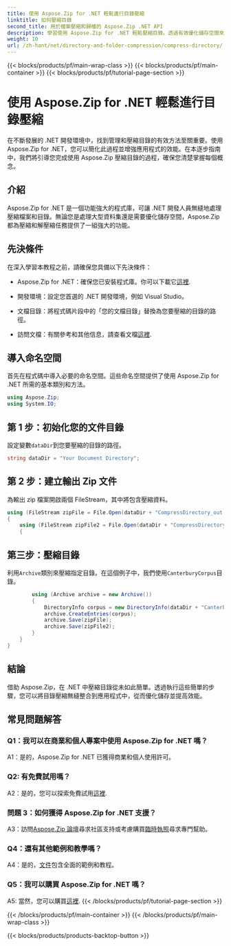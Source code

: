 ```yaml
---
title: 使用 Aspose.Zip for .NET 輕鬆進行目錄壓縮
linktitle: 如何壓縮目錄
second_title: 用於檔案壓縮和歸檔的 Aspose.Zip .NET API
description: 學習使用 Aspose.Zip for .NET 輕鬆壓縮目錄。透過有效優化儲存空間來促進您的 .NET 開發。
weight: 10
url: /zh-hant/net/directory-and-folder-compression/compress-directory/
---
```


{{< blocks/products/pf/main-wrap-class >}}
{{< blocks/products/pf/main-container >}}
{{< blocks/products/pf/tutorial-page-section >}}

# 使用 Aspose.Zip for .NET 輕鬆進行目錄壓縮

在不斷發展的 .NET 開發環境中，找到管理和壓縮目錄的有效方法至關重要。使用 Aspose.Zip for .NET，您可以簡化此過程並增強應用程式的效能。在本逐步指南中，我們將引導您完成使用 Aspose.Zip 壓縮目錄的過程，確保您清楚掌握每個概念。

## 介紹

Aspose.Zip for .NET 是一個功能強大的程式庫，可讓 .NET 開發人員無縫地處理壓縮檔案和目錄。無論您是處理大型資料集還是需要優化儲存空間，Aspose.Zip 都為壓縮和解壓縮任務提供了一組強大的功能。

## 先決條件

在深入學習本教程之前，請確保您具備以下先決條件：

-  Aspose.Zip for .NET：確保您已安裝程式庫。你可以下載它[這裡](https://releases.aspose.com/zip/net/).

- 開發環境：設定您首選的 .NET 開發環境，例如 Visual Studio。

- 文檔目錄：將程式碼片段中的「您的文檔目錄」替換為您要壓縮的目錄的路徑。

- 訪問文檔：有關參考和其他信息，請查看文檔[這裡](https://reference.aspose.com/zip/net/).

## 導入命名空間

首先在程式碼中導入必要的命名空間。這些命名空間提供了使用 Aspose.Zip for .NET 所需的基本類別和方法。

```csharp
using Aspose.Zip;
using System.IO;
```

## 第 1 步：初始化您的文件目錄

設定變數`dataDir`到您要壓縮的目錄的路徑。

```csharp
string dataDir = "Your Document Directory";
```

## 第 2 步：建立輸出 Zip 文件

為輸出 zip 檔案開啟兩個 FileStream，其中將包含壓縮資料。

```csharp
using (FileStream zipFile = File.Open(dataDir + "CompressDirectory_out.zip", FileMode.Create))
{
    using (FileStream zipFile2 = File.Open(dataDir + "CompressDirectory2_out.zip", FileMode.Create))
    {
```

## 第三步：壓縮目錄

利用`Archive`類別來壓縮指定目錄。在這個例子中，我們使用`CanterburyCorpus`目錄。

```csharp
        using (Archive archive = new Archive())
        {
            DirectoryInfo corpus = new DirectoryInfo(dataDir + "CanterburyCorpus");
            archive.CreateEntries(corpus);
            archive.Save(zipFile);
            archive.Save(zipFile2);
        }
    }
}
```

## 結論

借助 Aspose.Zip，在 .NET 中壓縮目錄從未如此簡單。透過執行這些簡單的步驟，您可以將目錄壓縮無縫整合到應用程式中，從而優化儲存並提高效能。

## 常見問題解答

### Q1：我可以在商業和個人專案中使用 Aspose.Zip for .NET 嗎？

A1：是的，Aspose.Zip for .NET 已獲得商業和個人使用許可。

### Q2: 有免費試用嗎？

 A2：是的，您可以探索免費試用[這裡](https://releases.aspose.com/zip/net).

### 問題 3：如何獲得 Aspose.Zip for .NET 支援？

 A3：訪問[Aspose.Zip 論壇](https://forum.aspose.com/c/zip/37)尋求社區支持或考慮購買[臨時執照](https://purchase.aspose.com/temporary-license/)尋求專門幫助。

### Q4：還有其他範例和教學嗎？

 A4：是的，[文件](https://reference.aspose.com/zip/net/)包含全面的範例和教程。

### Q5：我可以購買 Aspose.Zip for .NET 嗎？

 A5: 當然，您可以購買[這裡](https://purchase.aspose.com/buy).
{{< /blocks/products/pf/tutorial-page-section >}}

{{< /blocks/products/pf/main-container >}}
{{< /blocks/products/pf/main-wrap-class >}}

{{< blocks/products/products-backtop-button >}}
